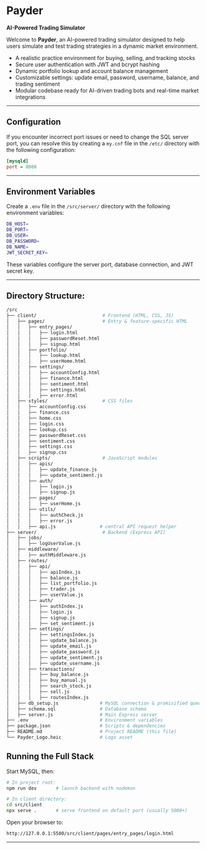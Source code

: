 # Payder

**AI-Powered Trading Simulator**

Welcome to **Payder**, an AI-powered trading simulator designed to help users simulate and test trading strategies in a dynamic market environment.
* A realistic practice environment for buying, selling, and tracking stocks
* Secure user authentication with JWT and bcrypt hashing
* Dynamic portfolio lookup and account balance management
* Customizable settings: update email, password, username, balance, and trading sentiment
* Modular codebase ready for AI-driven trading bots and real-time market integrations

---

## Configuration

If you encounter incorrect port issues or need to change the SQL server port, you can resolve this by creating a `my.cnf` file in the `/etc/` directory with the following configuration:

```ini
[mysqld]
port = 8080
```
---

## Environment Variables

Create a `.env` file in the `/src/server/` directory with the following environment variables:

```bash
DB_HOST=
DB_PORT=
DB_USER=
DB_PASSWORD=
DB_NAME=
JWT_SECRET_KEY=
```

These variables configure the server port, database connection, and JWT secret key.

---

## Directory Structure:

```bash
/src
├── client/                        # Frontend (HTML, CSS, JS)
│   ├── pages/                     # Entry & feature-specific HTML
│   │   ├── entry_pages/
│   │   │   ├── login.html
│   │   │   ├── passwordReset.html
│   │   │   ├── signup.html
│   │   ├── portfolio/
│   │   │   ├── lookup.html
│   │   │   ├── userHome.html
│   │   ├── settings/
│   │   │   ├── accountConfig.html
│   │   │   ├── finance.html
│   │   │   ├── sentiment.html
│   │   │   ├── settings.html
│   │   │   ├── error.html
│   ├── styles/                    # CSS files
│   │   ├── accountConfig.css
│   │   ├── finance.css
│   │   ├── home.css
│   │   ├── login.css
│   │   ├── lookup.css
│   │   ├── passwordReset.css
│   │   ├── sentiment.css
│   │   ├── settings.css
│   │   ├── signup.css
│   ├── scripts/                   # JavaScript modules
│   │   ├── apis/
│   │   │   ├── update_finance.js
│   │   │   ├── update_sentiment.js
│   │   ├── auth/
│   │   │   ├── login.js
│   │   │   ├── signup.js
│   │   ├── pages/
│   │   │   ├── userHome.js
│   │   ├── utils/
│   │   │   ├── authCheck.js
│   │   │   ├── error.js
│   │   ├── api.js                # central API request helper
├── server/                        # Backend (Express API)
│   ├── jobs/
│   │   ├── logUserValue.js
│   ├── middleware/
│   │   ├── authMiddleware.js
│   ├── routes/
│   │   ├── api/
│   │   │   ├── apiIndex.js
│   │   │   ├── balance.js
│   │   │   ├── list_portfolio.js
│   │   │   ├── trader.js
│   │   │   ├── userValue.js
│   │   ├── auth/
│   │   │   ├── authIndex.js
│   │   │   ├── login.js
│   │   │   ├── signup.js
│   │   │   ├── set_sentiment.js
│   │   ├── settings/
│   │   │   ├── settingsIndex.js
│   │   │   ├── update_balance.js
│   │   │   ├── update_email.js
│   │   │   ├── update_password.js
│   │   │   ├── update_sentiment.js
│   │   │   ├── update_username.js
│   │   ├── transactions/
│   │   │   ├── buy_balance.js
│   │   │   ├── buy_manual.js
│   │   │   ├── search_stock.js
│   │   │   ├── sell.js
│   │   │   ├── routesIndex.js
│   ├── db_setup.js               # MySQL connection & promisified queries
│   ├── schema.sql                # Database schema
│   ├── server.js                 # Main Express server
├── .env                          # Environment variables
├── package.json                  # Scripts & dependencies
├── README.md                     # Project README (this file)
└── Payder_Logo.heic              # Logo asset

```

## Running the Full Stack

Start MySQL, then:

```bash
# In project root:
npm run dev       # launch backend with nodemon

# In client directory:
cd src/client
npx serve .       # serve frontend on default port (usually 5000+)
```

Open your browser to:

```bash
http://127.0.0.1:5500/src/client/pages/entry_pages/login.html
```

---